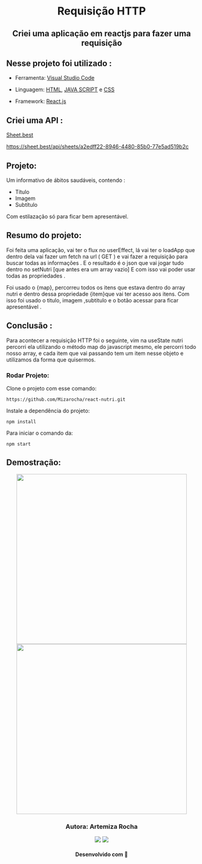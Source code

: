 
<h1 align="center">Requisição HTTP</h1>

<h2 align="center">Criei uma aplicação em reactjs para fazer uma requisição</h2>

## Nesse projeto foi utilizado :

- Ferramenta: [Visual Studio Code](https://code.visualstudio.com/)          

- Linguagem: [HTML](https://developer.mozilla.org/pt-BR/docs/Web/HTML/Element/html), [JAVA SCRIPT](https://developer.mozilla.org/pt-BR/docs/Web/JavaScript) e [CSS](https://developer.mozilla.org/pt-BR/docs/Learn/Getting_started_with_the_web/CSS_basics)         
- Framework: [React.js](https://pt-br.reactjs.org/) 


## Criei uma API :

[Sheet.best](https://sheet.best/)            

https://sheet.best/api/sheets/a2edff22-8946-4480-85b0-77e5ad519b2c

## Projeto:    

 Um informativo de ábitos saudáveis, contendo :     
 - Título        
 - Imagem      
 - Subtítulo                
 
Com estilazação só para ficar bem apresentável.

## Resumo do projeto:    
Foi feita uma aplicação, vai ter o flux no userEffect, lá vai ter o 
loadApp que dentro dela vai fazer um fetch na url ( GET ) e vai fazer a requisição para buscar todas as informações .
E o resultado é o json que vai jogar tudo dentro no setNutri [que antes era um array vazio] E com isso vai poder usar todas as propriedades .

Foi usado o {map}, percorreu todos os itens que estava dentro do array nutri e dentro dessa propriedade {item}que vai ter acesso aos itens. 
Com isso foi usado o titulo, imagem ,subtitulo e o botão acessar para ficar apresentável .


## Conclusão :

Para acontecer a requisição HTTP foi o seguinte, vim na useState nutri percorri ela utilizando o método map do javascript mesmo, 
ele percorri todo nosso array, e cada item que vai passando tem um item nesse objeto e utilizamos da forma que quisermos.

### Rodar Projeto:

Clone o projeto com esse comando:

```
https://github.com/Mizarocha/react-nutri.git
```
Instale a dependência do projeto:
```
npm install 
```
Para iniciar o comando da:
```
npm start
``` 
## Demostração: 

<div align="center">
<img width=450 height=450 src="https://user-images.githubusercontent.com/88461178/227242709-8a7da433-1d63-4142-9b9a-047d5a91a1ca.jpg"/> 

 <img width=450 height=450 src="https://user-images.githubusercontent.com/88461178/227245626-8d6c2023-d2e5-4607-9d15-f9108d3b4bb3.jpg"/>
</div>

<h3 align="center"> Autora: Artemiza Rocha</h3>   

<div align="center">
  <a href="https://www.linkedin.com/in/artemiza-rocha/a" target="_blank"><img src="https://img.shields.io/badge/-LinkedIn-%230077B5?style=for-the-badge&logo=linkedin&logoColor=white" target="_blank"></a> 
  <a href="https://github.com/Mizarocha" target="_blank"><img src="https://img.shields.io/badge/-GITHUB-%23E4405F?style=for-the-badge&logo=github&logoColor=white" target="_blank"></a>
  </div>

<h4 align="center">Desenvolvido com 💜 </h4>


